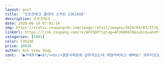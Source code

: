 ```yaml
---
layout: post 
title:  "도트컷워크 플레어 스커트 CSK1016" 
description: 도트컷워크 ..
date: 2020-06-19 07:01:14 
img: https://static.coupangcdn.com/image/retail/images/2020/04/03/17/6/fa4ead6e-bf34-49be-a79a-05afecea38ec.jpg 
linkUrl: https://link.coupang.com/re/AFFSDP?lptag=AF3600438&subid=ahnPublicAsk&pageKey=1423307167&itemId=2462329938&vendorItemId=70455807883&traceid=V0-113-60fd0c1ffd30d16b 
categories: [1001] 
color: F361A6 
price: 10830 
author: Ask View Shop 
cont:  "●구매후기●<br/><br/>결혼식때문에 급하게샀는데 체형커버되고 예뻐요! 과하지도않구<br/>그레이색 바탕에 하얀 꽃무늬가 있는 쉬폰 브라우스랑 매치 시켰더니꽤 멋스러워요.<br/><br/>깔끔하게 떨어지는 핏이 상당히 아름다운데 생각했던 아이보리색이<br/>똑같이 새하얀 브라우스를 다시 구매해서 함께 입어야 할듯.<br/> 빨간 벨트로 포인트 주면 상큼할것 같아요.<br/><br/>블랙을 시키려다가 화이트  주문했구요  위 검정 상의랑  잘 어울려요  77싸이즈  입는데  잘 맞아요<br/>색이 어중간해서 잘 맞지 않네요.<br/><br/>아니고 너무 하얀색이라 윗도리 배색을 어떻게 해야할지 약간 고민.<br/><br/>아이보리색  브라우스가 몆벌있어서<br/>함께 코디해서 입으려고 구매했는데<br/>" 
---
```

